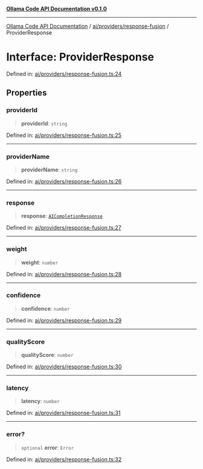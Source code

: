 [**Ollama Code API Documentation v0.1.0**](../../../../README.md)

***

[Ollama Code API Documentation](../../../../modules.md) / [ai/providers/response-fusion](../README.md) / ProviderResponse

# Interface: ProviderResponse

Defined in: [ai/providers/response-fusion.ts:24](https://github.com/erichchampion/ollama-code/blob/71525b68c65a1139d08d5a868e15d1644edd30d9/ollama-code/src/ai/providers/response-fusion.ts#L24)

## Properties

### providerId

> **providerId**: `string`

Defined in: [ai/providers/response-fusion.ts:25](https://github.com/erichchampion/ollama-code/blob/71525b68c65a1139d08d5a868e15d1644edd30d9/ollama-code/src/ai/providers/response-fusion.ts#L25)

***

### providerName

> **providerName**: `string`

Defined in: [ai/providers/response-fusion.ts:26](https://github.com/erichchampion/ollama-code/blob/71525b68c65a1139d08d5a868e15d1644edd30d9/ollama-code/src/ai/providers/response-fusion.ts#L26)

***

### response

> **response**: [`AICompletionResponse`](../../interfaces/AICompletionResponse.md)

Defined in: [ai/providers/response-fusion.ts:27](https://github.com/erichchampion/ollama-code/blob/71525b68c65a1139d08d5a868e15d1644edd30d9/ollama-code/src/ai/providers/response-fusion.ts#L27)

***

### weight

> **weight**: `number`

Defined in: [ai/providers/response-fusion.ts:28](https://github.com/erichchampion/ollama-code/blob/71525b68c65a1139d08d5a868e15d1644edd30d9/ollama-code/src/ai/providers/response-fusion.ts#L28)

***

### confidence

> **confidence**: `number`

Defined in: [ai/providers/response-fusion.ts:29](https://github.com/erichchampion/ollama-code/blob/71525b68c65a1139d08d5a868e15d1644edd30d9/ollama-code/src/ai/providers/response-fusion.ts#L29)

***

### qualityScore

> **qualityScore**: `number`

Defined in: [ai/providers/response-fusion.ts:30](https://github.com/erichchampion/ollama-code/blob/71525b68c65a1139d08d5a868e15d1644edd30d9/ollama-code/src/ai/providers/response-fusion.ts#L30)

***

### latency

> **latency**: `number`

Defined in: [ai/providers/response-fusion.ts:31](https://github.com/erichchampion/ollama-code/blob/71525b68c65a1139d08d5a868e15d1644edd30d9/ollama-code/src/ai/providers/response-fusion.ts#L31)

***

### error?

> `optional` **error**: `Error`

Defined in: [ai/providers/response-fusion.ts:32](https://github.com/erichchampion/ollama-code/blob/71525b68c65a1139d08d5a868e15d1644edd30d9/ollama-code/src/ai/providers/response-fusion.ts#L32)
